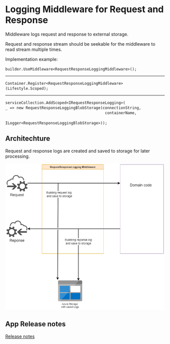 # Logging Middleware for Request and Response

Middleware logs request and response to external storage.

Request and response stream should be seekable for the middleware to read stream multiple times.

Implementation example:


    builder.UseMiddleware<RequestResponseLoggingMiddleware>();
---

    Container.Register<RequestResponseLoggingMiddleware>(Lifestyle.Scoped);
---

    serviceCollection.AddScoped<IRequestResponseLogging>(
    _ => new RequestResponseLoggingBlobStorage(connectionString, 
                                                containerName, 
                                                ILogger<RequestResponseLoggingBlobStorage>));

## Architechture

Request and response logs are created and saved to storage for later processing.

![Architecture](ARCHITECTURE.png)

## App Release notes

[Release notes](/release-notes/release-notes.md)